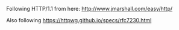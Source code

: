 Following HTTP/1.1 from here: http://www.jmarshall.com/easy/http/

Also following https://httpwg.github.io/specs/rfc7230.html
